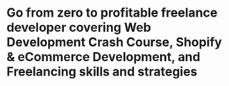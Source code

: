 # Go from zero to profitable freelance developer covering Web Development Crash Course, Shopify & eCommerce Development, and Freelancing skills and strategies
